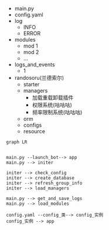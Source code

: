 * main.py
* config.yaml
* log
  * INFO
  * ERROR
* modules
  * mod 1
  * mod 2
  * ...
* logs_and_events
  * 1
* randosoru(兰德索尔)
  * starter
  * managers
    * 加载重载卸载插件
    * 权限系统(咕咕咕)
    * 频率限制系统(咕咕咕)
  * orm
  * configs
  * resource

```mermaid
graph LR


main.py --launch_bot--> app
main.py --> initer

initer --> check_config
initer --> create_database
initer --> refresh_group_info
initer --> load_managers

main.py --> get_and_save_logs
main.py --> load_modules

config.yaml --config_类--> config_实例
config_实例 --> app
```